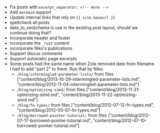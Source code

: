 - Fix posts with `excerpt_separator: <!-- more -->`
- Add `mermaid` support
- Update internal links that rely on `{{ site.baseurl }}`
- spellcheck all posts
- date_to_xmlschema is use in the existing post layout, should we continue doing that?
- incorporate header and footer
- incorporate the `_rust` content
- incorporate Niko's publications
- Support discus comments
- Support automatic page excerpts
- Some posts had the same name when Zola removed date from filename. I had to add "part 2" to them. Run that by Niko.
  - `/blog/intermingled-parameter-lists/` from files ["content/blog/2013-10-29-intermingled-parameter-lists.md", "content/blog/2013-11-04-intermingled-parameter-lists.md"]
  - `/blog/optimizing-simd/` from files ["content/blog/2013-11-21-optimizing-simd.md", "content/blog/2013-11-22-optimizing-simd.md"]
  - `/blog/fn-types/` from files ["content/blog/2012-07-12-fn-types.md", "content/blog/2012-05-07-fn-types.md"]
  - `/blog/borrowed-pointer-tutorial/` from files ["content/blog/2012-07-17-borrowed-pointer-tutorial.md", "content/blog/2012-07-10-borrowed-pointer-tutorial.md"]
